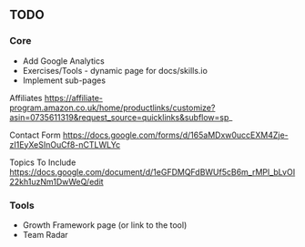 ## TODO

### Core

* Add Google Analytics
* Exercises/Tools - dynamic page for docs/skills.io
* Implement sub-pages

Affiliates
https://affiliate-program.amazon.co.uk/home/productlinks/customize?asin=0735611319&request_source=quicklinks&subflow=sp_

Contact Form
https://docs.google.com/forms/d/165aMDxw0uccEXM4Zje-zI1EyXeSInOuCf8-nCTLWLYc

Topics To Include
https://docs.google.com/document/d/1eGFDMQFdBWUf5cB6m_rMPl_bLvOI22kh1uzNm1DwWeQ/edit

### Tools

* Growth Framework page (or link to the tool)
* Team Radar